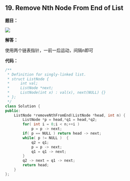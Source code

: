 ## 19. Remove Nth Node From End of List

**题目：**

![](http://cdn.zergzerg.cn/2018-10-25leet_19.png)

**解答：**

使用两个链表指针，一前一后运动，间隔n即可

**代码：**

```cpp
/**
 * Definition for singly-linked list.
 * struct ListNode {
 *     int val;
 *     ListNode *next;
 *     ListNode(int x) : val(x), next(NULL) {}
 * };
 */
class Solution {
public:
    ListNode *removeNthFromEnd(ListNode *head, int n) {
        ListNode *p = head,*q1 = head,*q2;
        for( int i = 0;i < n;++i )  
            p = p -> next;
        if( p == NULL ) return head -> next;
        while( p != NULL )  {
            q2 = q1;
            p = p -> next;
            q1 = q1 -> next;
        }
        q2 -> next = q1 -> next;
        return head;
    }
};
```

